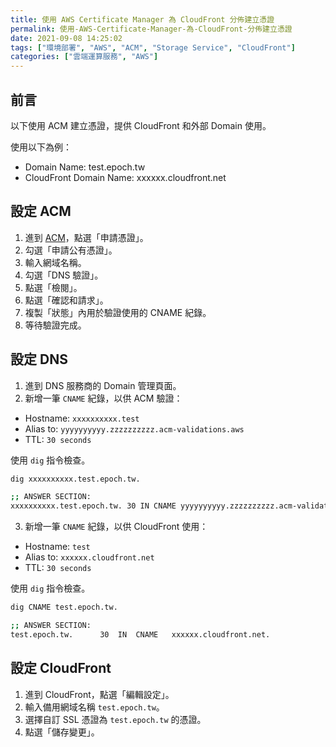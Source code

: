 ```yaml
---
title: 使用 AWS Certificate Manager 為 CloudFront 分佈建立憑證
permalink: 使用-AWS-Certificate-Manager-為-CloudFront-分佈建立憑證
date: 2021-09-08 14:25:02
tags: ["環境部署", "AWS", "ACM", "Storage Service", "CloudFront"]
categories: ["雲端運算服務", "AWS"]
---
```


## 前言

以下使用 ACM 建立憑證，提供 CloudFront 和外部 Domain 使用。

使用以下為例：

- Domain Name: test.epoch.tw
- CloudFront Domain Name: xxxxxx.cloudfront.net

## 設定 ACM

1. 進到 [ACM](https://console.aws.amazon.com/acm/home)，點選「申請憑證」。
2. 勾選「申請公有憑證」。
3. 輸入網域名稱。
4. 勾選「DNS 驗證」。
5. 點選「檢閱」。
6. 點選「確認和請求」。
7. 複製「狀態」內用於驗證使用的 CNAME 紀錄。
8. 等待驗證完成。

## 設定 DNS

1. 進到 DNS 服務商的 Domain 管理頁面。
2. 新增一筆 `CNAME` 紀錄，以供 ACM 驗證：

- Hostname: `xxxxxxxxxx.test`
- Alias to: `yyyyyyyyyy.zzzzzzzzzz.acm-validations.aws`
- TTL: `30 seconds`

使用 `dig` 指令檢查。

```BASH
dig xxxxxxxxxx.test.epoch.tw.

;; ANSWER SECTION:
xxxxxxxxxx.test.epoch.tw. 30 IN CNAME yyyyyyyyyy.zzzzzzzzzz.acm-validations.aws.
```

3. 新增一筆 `CNAME` 紀錄，以供 CloudFront 使用：

- Hostname: `test`
- Alias to: `xxxxxx.cloudfront.net`
- TTL: `30 seconds`

使用 `dig` 指令檢查。

```BASH
dig CNAME test.epoch.tw.

;; ANSWER SECTION:
test.epoch.tw.		30	IN	CNAME	xxxxxx.cloudfront.net.
```

## 設定 CloudFront

1. 進到 CloudFront，點選「編輯設定」。
2. 輸入備用網域名稱 `test.epoch.tw`。
3. 選擇自訂 SSL 憑證為 `test.epoch.tw` 的憑證。
4. 點選「儲存變更」。
